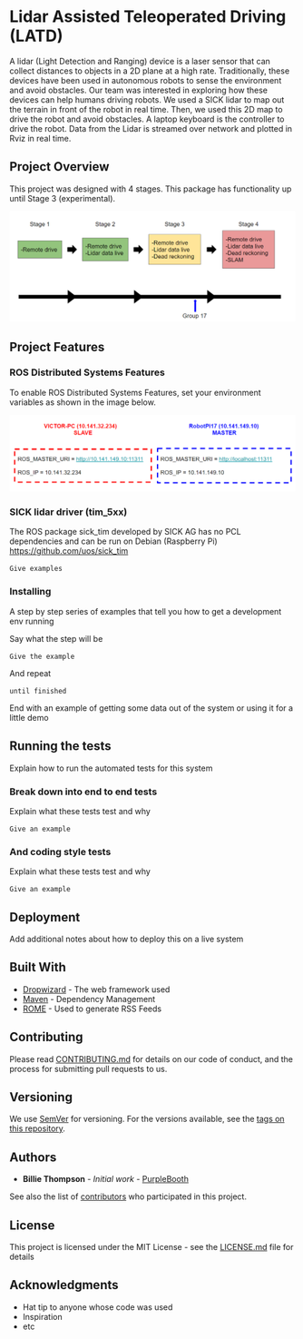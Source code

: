 # Lidar Assisted Teleoperated Driving (LATD)

A lidar (Light Detection and Ranging) device is a laser sensor that can collect distances to objects in a 2D plane at a high rate. Traditionally, these devices have been used in autonomous robots to sense the environment and avoid obstacles. Our team was interested in exploring how these devices can help humans driving robots. We used a SICK lidar to map out the terrain in front of the robot in real time.  Then, we used this 2D map to drive the robot and avoid obstacles. A laptop keyboard is the controller to drive the robot. Data from the Lidar is streamed over network and plotted in Rviz in real time.

## Project Overview

This project was designed with 4 stages. This package has functionality up until Stage 3 (experimental).

![Image of LATD STAGES](https://github.com/freiremelgiz/ME439_latd/blob/master/resources/Stages.PNG)


## Project Features
### ROS Distributed Systems Features

To enable ROS Distributed Systems Features, set your environment variables as shown in the image below.

![Image of ROS DIST SYS](https://github.com/freiremelgiz/ME439_latd/blob/master/resources/ROSDistSys.PNG)


### SICK lidar driver (tim_5xx)

The ROS package sick_tim developed by SICK AG has no PCL dependencies and can be run on Debian (Raspberry Pi)
https://github.com/uos/sick_tim


```
Give examples
```

### Installing

A step by step series of examples that tell you how to get a development env running

Say what the step will be

```
Give the example
```

And repeat

```
until finished
```

End with an example of getting some data out of the system or using it for a little demo

## Running the tests

Explain how to run the automated tests for this system

### Break down into end to end tests

Explain what these tests test and why

```
Give an example
```

### And coding style tests

Explain what these tests test and why

```
Give an example
```

## Deployment

Add additional notes about how to deploy this on a live system

## Built With

* [Dropwizard](http://www.dropwizard.io/1.0.2/docs/) - The web framework used
* [Maven](https://maven.apache.org/) - Dependency Management
* [ROME](https://rometools.github.io/rome/) - Used to generate RSS Feeds

## Contributing

Please read [CONTRIBUTING.md](https://gist.github.com/PurpleBooth/b24679402957c63ec426) for details on our code of conduct, and the process for submitting pull requests to us.

## Versioning

We use [SemVer](http://semver.org/) for versioning. For the versions available, see the [tags on this repository](https://github.com/your/project/tags). 

## Authors

* **Billie Thompson** - *Initial work* - [PurpleBooth](https://github.com/PurpleBooth)

See also the list of [contributors](https://github.com/your/project/contributors) who participated in this project.

## License

This project is licensed under the MIT License - see the [LICENSE.md](LICENSE.md) file for details

## Acknowledgments

* Hat tip to anyone whose code was used
* Inspiration
* etc

